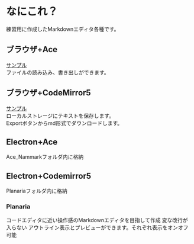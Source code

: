 # なにこれ？
練習用に作成したMarkdownエディタ各種です。

## ブラウザ+Ace
[サンプル](https://nujisato.github.io/markdown-editor/)  
ファイルの読み込み、書き出しができます。

## ブラウザ+CodeMirror5
[サンプル](https://nujisato.github.io/markdown-editor/local_save_sample.html)  
ローカルストレージにテキストを保存します。  
Exportボタンからmd形式でダウンロードします。

## Electron+Ace
Ace_Nammarkフォルダ内に格納

## Electron+Codemirror5
Planariaフォルダ内に格納

### Planaria
コードエディタに近い操作感のMarkdownエディタを目指して作成
変な改行が入らない
アウトライン表示とプレビューができます。それぞれ表示をオンオフ可能

